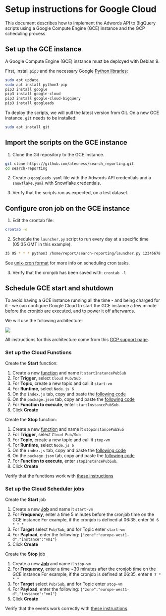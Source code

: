 # Setup instructions for Google Cloud

This document describes how to implement the Adwords API to BigQuery scripts 
using a Google Compute Engine (GCE) instance and the GCP scheduling process.

## Set up the GCE instance

A Google Compute Engine (GCE) instance must be deployed with Debian 9.

First, install `pip3` and the necessary Google [Python libraries](https://cloud.google.com/python/docs/reference/):

```sh
sudo apt update
sudo apt install python3-pip
pip3 install google
pip3 install google-cloud
pip3 install google-cloud-bigquery
pip3 install googleads
```

To deploy the scripts, we will pull the latest version from Git. 
On a new GCE instance, `git` needs to be installed:

```sh
sudo apt install git
```

## Import the scripts on the GCE instance

1. Clone the Git repository to the GCE instance. 

```sh
git clone https://github.com/alecness/search_reporting.git
cd search-reporting
```

2. Create a `googleads.yaml` file with the Adwords API credentials 
and a `snowflake.yaml` with Snowflake credentials.

3. Verify that the scripts run as expected, on a test dataset.

## Configure cron job on the GCE instance

1. Edit the crontab file:

```sh
crontab -e
```

2. Schedule the `launcher.py` script to run every day at a specific time (05:35 GMT in this example).

```sh
35 05 * * * python3 /home/report/search-reporting/launcher.py 12345678 --google /home/report/googleads.yaml --snow /home/report/snowflake.yaml >> /home/user/cron.log 2>&1
```

See [unix-cron format](https://cloud.google.com/scheduler/docs/configuring/cron-job-schedules#defining_the_job_schedule)
for more info on scheduling cron tasks.

3. Verify that the cronjob has been saved with: `crontab -l`


## Schedule GCE start and shutdown

To avoid having a GCE instance running all the time - and being charged for it - 
we can configure Google Cloud to start the GCE instance a few minute before 
the cronjob are executed, and to power it off afterwards.

We will use the following architecture:

![](https://cloud.google.com/scheduler/docs/images/scheduling-instances-architecture-pubsub.png)

All instructions for this architecture come from this [GCP support page](https://cloud.google.com/scheduler/docs/scheduling-instances-with-cloud-scheduler).

### Set up the Cloud Functions

Create the **Start** function:

1. Create a new [function](https://console.cloud.google.com/functions) 
and name it `startInstancePubSub`
2. For **Trigger**, select `Cloud Pub/Sub`
3. For **Topic**, create a new topic and call it `start-vm`
4. For **Runtime**, select `Node.js 6`
5. On the `index.js` tab, copy and paste the [following code](https://github.com/GoogleCloudPlatform/nodejs-docs-samples/blob/master/functions/scheduleinstance/index.js)
6. On the `package.json` tab, copy and paste the [following code](https://github.com/GoogleCloudPlatform/nodejs-docs-samples/blob/master/functions/scheduleinstance/package.json)
7. For **Function to execute**, enter `startInstancePubSub`.
8. Click **Create**

Create the **Stop** function:

1. Create a new [function](https://console.cloud.google.com/functions) 
and name it `stopInstancePubSub`
2. For **Trigger**, select `Cloud Pub/Sub`
3. For **Topic**, create a new topic and call it `stop-vm`
4. For **Runtime**, select `Node.js 6`
5. On the `index.js` tab, copy and paste the [following code](https://github.com/GoogleCloudPlatform/nodejs-docs-samples/blob/master/functions/scheduleinstance/index.js)
6. On the `package.json` tab, copy and paste the [following code](https://github.com/GoogleCloudPlatform/nodejs-docs-samples/blob/master/functions/scheduleinstance/package.json)
7. For **Function to execute**, enter `stopInstancePubSub`.
8. Click **Create**

Verify that the functions work with [these instructions](https://cloud.google.com/scheduler/docs/scheduling-instances-with-cloud-scheduler#optional_verify_the_functions_work)

### Set up the Cloud Scheduler jobs

Create the **Start** job

1. Create a new [**Job**](https://console.cloud.google.com/cloudscheduler) 
and name it `start-vm`
2. For **Frequency**, enter a time 5 minutes before the cronjob time on the GCE instance
For example, if the cronjob is defined at 06:35, enter `30 6 * * *`
3. For **Target** select `Pub/Sub`, and for Topic enter `start-vm`
4. For **Payload**, enter the following: `{"zone":"europe-west1-d","instance":"vm1"}`
5. Click **Create**

Create the **Stop** job

1. Create a new [**Job**](https://console.cloud.google.com/cloudscheduler) 
and name it `stop-vm`
2. For **Frequency**, enter a time ~30 minutes after the cronjob time on the GCE instance
For example, if the cronjob is defined at 06:35, enter `0 7 * * *`
3. For **Target** select `Pub/Sub`, and for Topic enter `stop-vm`
4. For **Payload**, enter the following: `{"zone":"europe-west1-d","instance":"vm1"}`
5. Click **Create**

Verify that the events work correctly with [these instructions](https://cloud.google.com/scheduler/docs/scheduling-instances-with-cloud-scheduler#optional_verify_the_jobs_work)
